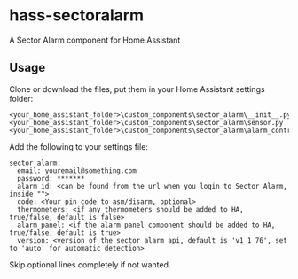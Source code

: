 # hass-sectoralarm

A Sector Alarm component for Home Assistant

## Usage

Clone or download the files, put them in your Home Assistant settings folder:

```
<your_home_assistant_folder>\custom_components\sector_alarm\__init__.py
<your_home_assistant_folder>\custom_components\sector_alarm\sensor.py
<your_home_assistant_folder>\custom_components\sector_alarm\alarm_control_panel.py
```

Add the following to your settings file:
```
sector_alarm:
  email: youremail@something.com
  password: *******
  alarm_id: <can be found from the url when you login to Sector Alarm, inside "">
  code: <Your pin code to asm/disarm, optional>
  thermometers: <if any thermometers should be added to HA, true/false, default is false>
  alarm_panel: <if the alarm panel component should be added to HA, true/false, default is true>
  version: <version of the sector alarm api, default is 'v1_1_76', set to 'auto' for automatic detection>
```

Skip optional lines completely if not wanted.
